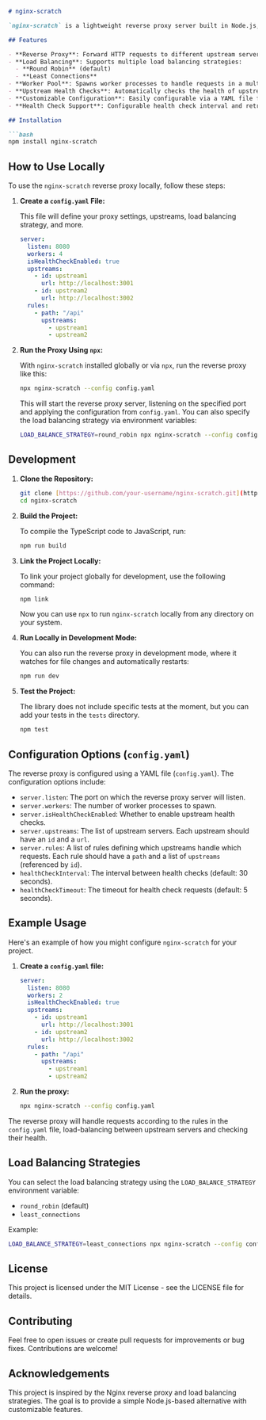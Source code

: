 ```markdown
# nginx-scratch

`nginx-scratch` is a lightweight reverse proxy server built in Node.js, inspired by Nginx, designed for use in any Node.js project. It provides load balancing strategies, support for worker processes, upstream health checks, and more. This library allows you to configure and manage your reverse proxy with ease, simulating the behavior of Nginx in a customizable, simple-to-use manner.

## Features

- **Reverse Proxy**: Forward HTTP requests to different upstream servers.
- **Load Balancing**: Supports multiple load balancing strategies:
  - **Round Robin** (default)
  - **Least Connections**
- **Worker Pool**: Spawns worker processes to handle requests in a multi-threaded fashion.
- **Upstream Health Checks**: Automatically checks the health of upstream servers and retries on failure.
- **Customizable Configuration**: Easily configurable via a YAML file for seamless integration into your project.
- **Health Check Support**: Configurable health check interval and retry limits to ensure your upstreams are always available.

## Installation

```bash
npm install nginx-scratch
```

## How to Use Locally

To use the `nginx-scratch` reverse proxy locally, follow these steps:

1. **Create a `config.yaml` File:**

   This file will define your proxy settings, upstreams, load balancing strategy, and more.

   ```yaml
   server:
     listen: 8080
     workers: 4
     isHealthCheckEnabled: true
     upstreams:
       - id: upstream1
         url: http://localhost:3001
       - id: upstream2
         url: http://localhost:3002
     rules:
       - path: "/api"
         upstreams:
           - upstream1
           - upstream2
   ```

2. **Run the Proxy Using `npx`:**

   With `nginx-scratch` installed globally or via `npx`, run the reverse proxy like this:

   ```bash
   npx nginx-scratch --config config.yaml
   ```

   This will start the reverse proxy server, listening on the specified port and applying the configuration from `config.yaml`.  You can also specify the load balancing strategy via environment variables:

   ```bash
   LOAD_BALANCE_STRATEGY=round_robin npx nginx-scratch --config config.yaml  # or least_connections
   ```

## Development

1. **Clone the Repository:**

   ```bash
   git clone [https://github.com/your-username/nginx-scratch.git](https://github.com/your-username/nginx-scratch.git)
   cd nginx-scratch
   ```

2. **Build the Project:**

   To compile the TypeScript code to JavaScript, run:

   ```bash
   npm run build
   ```

3. **Link the Project Locally:**

   To link your project globally for development, use the following command:

   ```bash
   npm link
   ```

   Now you can use `npx` to run `nginx-scratch` locally from any directory on your system.

4. **Run Locally in Development Mode:**

   You can also run the reverse proxy in development mode, where it watches for file changes and automatically restarts:

   ```bash
   npm run dev
   ```

5. **Test the Project:**

   The library does not include specific tests at the moment, but you can add your tests in the `tests` directory.

   ```bash
   npm test
   ```

## Configuration Options (`config.yaml`)

The reverse proxy is configured using a YAML file (`config.yaml`). The configuration options include:

- `server.listen`: The port on which the reverse proxy server will listen.
- `server.workers`: The number of worker processes to spawn.
- `server.isHealthCheckEnabled`: Whether to enable upstream health checks.
- `server.upstreams`: The list of upstream servers.  Each upstream should have an `id` and a `url`.
- `server.rules`: A list of rules defining which upstreams handle which requests.  Each rule should have a `path` and a list of `upstreams` (referenced by `id`).
- `healthCheckInterval`: The interval between health checks (default: 30 seconds).
- `healthCheckTimeout`: The timeout for health check requests (default: 5 seconds).

## Example Usage

Here's an example of how you might configure `nginx-scratch` for your project.

1. **Create a `config.yaml` file:**

   ```yaml
   server:
     listen: 8080
     workers: 2
     isHealthCheckEnabled: true
     upstreams:
       - id: upstream1
         url: http://localhost:3001
       - id: upstream2
         url: http://localhost:3002
     rules:
       - path: "/api"
         upstreams:
           - upstream1
           - upstream2
   ```

2. **Run the proxy:**

   ```bash
   npx nginx-scratch --config config.yaml
   ```

The reverse proxy will handle requests according to the rules in the `config.yaml` file, load-balancing between upstream servers and checking their health.

## Load Balancing Strategies

You can select the load balancing strategy using the `LOAD_BALANCE_STRATEGY` environment variable:

- `round_robin` (default)
- `least_connections`

Example:

```bash
LOAD_BALANCE_STRATEGY=least_connections npx nginx-scratch --config config.yaml
```

## License

This project is licensed under the MIT License - see the LICENSE file for details.

## Contributing

Feel free to open issues or create pull requests for improvements or bug fixes. Contributions are welcome!

## Acknowledgements

This project is inspired by the Nginx reverse proxy and load balancing strategies. The goal is to provide a simple Node.js-based alternative with customizable features.
```
